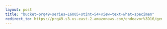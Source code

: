 ```yaml
---
layout: post
title: "bucket=prq49+series=16005+stint=54+view=text+what=specimen"
redirect_to: https://prq49.s3.us-east-2.amazonaws.com/endeavor%3D16/genomes/stage%3D0%2Bwhat%3Dgenerated/stint%3D54/series%3D16005/a%3Dgenome%2Bcriteria%3Dabundance%2Bmorph%3Dwildtype%2Bproc%3D0%2Bseries%3D16005%2Bstint%3D54%2Bthread%3D0%2Bvariation%3Dmaster%2Bext%3D.json.gz
---
```

